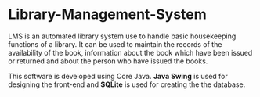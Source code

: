 # Library-Management-System
LMS is an automated library system use to handle basic housekeeping functions of a library. It can be used to maintain the records of the availability of the book, information about the book which have been issued or returned and about the person who have issued the books.

This software is developed using Core Java.
**Java Swing** is used for designing the front-end and 
**SQLite** is used for creating the the database.
